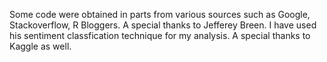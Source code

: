 Some code were obtained in parts from various sources such as Google, Stackoverflow, R Bloggers. A special thanks to Jefferey Breen. I have used his sentiment classfication technique for my analysis. A special thanks to Kaggle as well.